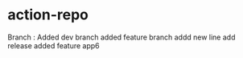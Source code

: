 # action-repo
Branch :
  Added dev branch
  added feature branch
addd new line
add release
added feature
app6
